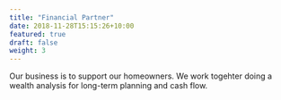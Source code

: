 ```yaml
---
title: "Financial Partner"
date: 2018-11-28T15:15:26+10:00
featured: true
draft: false
weight: 3
---
```


Our business is to support our homeowners. We work togehter doing a wealth analysis for long-term planning and cash flow.